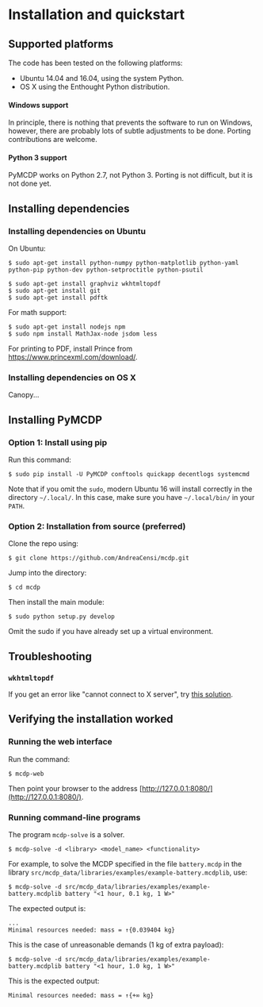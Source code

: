 # Installation and quickstart

## Supported platforms

The code has been tested on the following platforms:

* Ubuntu 14.04 and 16.04, using the system Python.
* OS X using the Enthought Python distribution.


#### Windows support

In principle, there is nothing that prevents the software
to run on Windows, however, there are probably lots of subtle
adjustments to be done. Porting contributions are welcome.

#### Python 3 support

PyMCDP works on Python 2.7, not Python 3.
Porting is not difficult, but it is not done yet.


## Installing dependencies

### Installing dependencies on Ubuntu

On Ubuntu:

    $ sudo apt-get install python-numpy python-matplotlib python-yaml python-pip python-dev python-setproctitle python-psutil

    $ sudo apt-get install graphviz wkhtmltopdf
    $ sudo apt-get install git
    $ sudo apt-get install pdftk


For math support:

    $ sudo apt-get install nodejs npm
    $ sudo npm install MathJax-node jsdom less

For printing to PDF, install Prince from https://www.princexml.com/download/.

### Installing dependencies on OS X

Canopy...

## Installing PyMCDP

### Option 1: Install using pip

Run this command:

    $ sudo pip install -U PyMCDP conftools quickapp decentlogs systemcmd

Note that if you omit the ``sudo``, modern Ubuntu 16 will install
correctly in the directory ``~/.local/``. In this case,
make sure you have ``~/.local/bin/`` in your ``PATH``.

### Option 2: Installation from source (preferred)

Clone the repo using:

    $ git clone https://github.com/AndreaCensi/mcdp.git

Jump into the directory:

    $ cd mcdp

Then install the main module:

    $ sudo python setup.py develop

Omit the sudo if you have already set up a virtual environment.

## Troubleshooting

### ``wkhtmltopdf``

If you get an error like "cannot connect to X server", try  [this solution](http://stackoverflow.com/a/34947479/334788).



## Verifying the installation worked

### Running the web interface

Run the command:

    $ mcdp-web

Then point your browser to the address [http://127.0.0.1:8080/](http://127.0.0.1:8080/).

### Running command-line programs

The program ``mcdp-solve`` is a solver.

    $ mcdp-solve -d <library> <model_name> <functionality>

For example, to solve the MCDP specified in the file ``battery.mcdp`` in
the library ``src/mcdp_data/libraries/examples/example-battery.mcdplib``, use:

    $ mcdp-solve -d src/mcdp_data/libraries/examples/example-battery.mcdplib battery "<1 hour, 0.1 kg, 1 W>"

The expected output is:

    ...
    Minimal resources needed: mass = ↑{0.039404 kg}

This is the case of unreasonable demands (1 kg of extra payload):

    $ mcdp-solve -d src/mcdp_data/libraries/examples/example-battery.mcdplib battery "<1 hour, 1.0 kg, 1 W>"

This is the expected output:

    Minimal resources needed: mass = ↑{+∞ kg}
